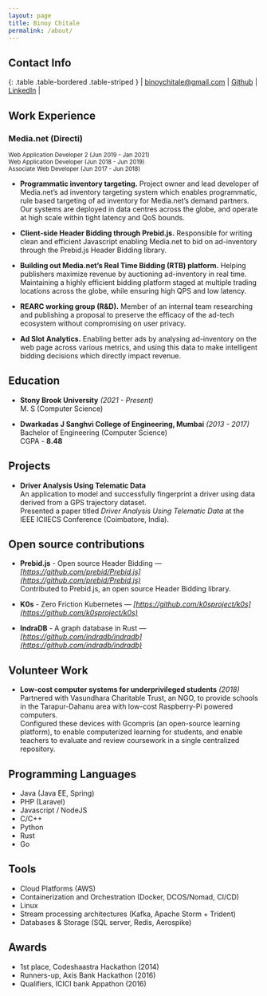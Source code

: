 ```yaml
---
layout: page
title: Binoy Chitale
permalink: /about/
---
```


## Contact Info
{: .table .table-bordered .table-striped }
| [binoychitale@gmail.com](mailto:binoychitale@gmail.com) | [Github](https://github.com/binoychitale)  | [LinkedIn](https://www.linkedin.com/in/binoychitale/) |


## Work Experience

### Media.net (Directi)
<sup> 
Web Application Developer 2 (Jun 2019 - Jan 2021) <br>
Web Application Developer   (Jun 2018 - Jun 2019) <br>
Associate Web Developer     (Jun 2017 - Jun 2018) 
</sup>

- __Programmatic inventory targeting.__ Project owner and lead developer of Media.net’s ad inventory targeting system which enables programmatic, rule based targeting of ad inventory for Media.net’s demand partners. Our systems are deployed in data centres across the globe, and operate at high scale within tight latency and QoS bounds.

- __Client-side Header Bidding through Prebid.js.__ Responsible for writing clean and efficient Javascript enabling Media.net to bid on ad-inventory through the Prebid.js Header Bidding library.

- __Building out Media.net’s Real Time Bidding (RTB) platform.__ Helping publishers maximize revenue by auctioning ad-inventory in real time. Maintaining a highly efficient bidding platform staged at multiple trading locations across the globe, while ensuring high QPS and low latency.

- __REARC working group (R&D).__ Member of an internal team researching and publishing a proposal to preserve the efficacy of the ad-tech ecosystem without compromising on user privacy.

- __Ad Slot Analytics.__ Enabling better ads by analysing ad-inventory on the web page across various metrics, and using this data to make intelligent bidding decisions which directly impact revenue.

## Education
- __Stony Brook University__ *(2021 - Present)* <br>
M. S (Computer Science) 


- __Dwarkadas J Sanghvi College of Engineering, Mumbai__ *(2013 - 2017)* <br>
Bachelor of Engineering (Computer Science) <br>
CGPA - __8.48__ 

## Projects

- __Driver Analysis Using Telematic Data__ <br>
An application to model and successfully fingerprint a driver using data derived from a GPS trajectory dataset. <br>
Presented a paper titled *Driver Analysis Using Telematic Data* at the IEEE ICIIECS Conference (Coimbatore, India).

## Open source contributions

- __Prebid.js__ - Open source Header Bidding — *[https://github.com/prebid/Prebid.js](https://github.com/prebid/Prebid.js)* <br>
Contributed to Prebid.js, an open source Header Bidding library.


- __K0s__ - Zero Friction Kubernetes — *[https://github.com/k0sproject/k0s](https://github.com/k0sproject/k0s)*


- __IndraDB__ - A graph database in Rust — *[https://github.com/indradb/indradb](https://github.com/indradb/indradb)*

## Volunteer Work
- __Low-cost computer systems for underprivileged students__ *(2018)* <br>
Partnered with Vasundhara Charitable Trust, an NGO, to provide schools in the Tarapur-Dahanu area with low-cost Raspberry-Pi powered computers. <br>
Configured these devices with Gcompris (an open-source learning platform), to enable computerized learning for students, and enable teachers to evaluate and review coursework in a single centralized repository.

## Programming Languages
- Java (Java EE, Spring)
- PHP (Laravel)
- Javascript / NodeJS
- C/C++
- Python
- Rust 
- Go

## Tools
- Cloud Platforms (AWS)
- Containerization and Orchestration (Docker, DCOS/Nomad, CI/CD)
- Linux
- Stream processing architectures (Kafka, Apache Storm + Trident)
- Databases & Storage (SQL server, Redis, Aerospike)

## Awards			
- 1st place, Codeshaastra Hackathon (2014)
- Runners-up,  Axis Bank Hackathon (2016) 
- Qualifiers, ICICI bank Appathon (2016)